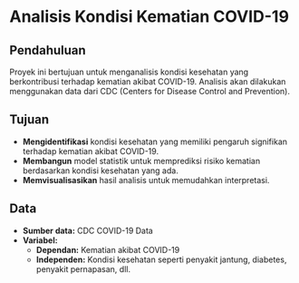 # Analisis Kondisi Kematian COVID-19

## Pendahuluan

Proyek ini bertujuan untuk menganalisis kondisi kesehatan yang berkontribusi terhadap kematian akibat COVID-19. Analisis akan dilakukan menggunakan data dari CDC (Centers for Disease Control and Prevention).

## Tujuan

* **Mengidentifikasi** kondisi kesehatan yang memiliki pengaruh signifikan terhadap kematian akibat COVID-19.
* **Membangun** model statistik untuk memprediksi risiko kematian berdasarkan kondisi kesehatan yang ada.
* **Memvisualisasikan** hasil analisis untuk memudahkan interpretasi.

## Data

* **Sumber data:** CDC COVID-19 Data
* **Variabel:**
  * **Dependan:** Kematian akibat COVID-19
  * **Independen:** Kondisi kesehatan seperti penyakit jantung, diabetes, penyakit pernapasan, dll.
